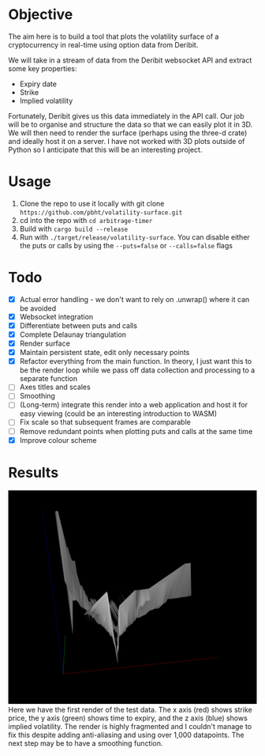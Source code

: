 # Objective
The aim here is to build a tool that plots the volatility surface of a cryptocurrency in real-time using option data from Deribit. 

We will take in a stream of data from the Deribit websocket API and extract some key properties:
- Expiry date
- Strike
- Implied volatility

Fortunately, Deribit gives us this data immediately in the API call. Our job will be to organise and structure the data so that we can easily plot it in 3D. We will then need to render the surface (perhaps using the three-d crate) and ideally host it on a server. I have not worked with 3D plots outside of Python so I anticipate that this will be an interesting project.

# Usage
1. Clone the repo to use it locally with git clone `https://github.com/pbht/volatility-surface.git`
2. cd into the repo with `cd arbitrage-timer`
3. Build with `cargo build --release`
4. Run with `./target/release/volatility-surface`. You can disable either the puts or calls by using the `--puts=false` or `--calls=false` flags

# Todo
- [x] Actual error handling - we don't want to rely on .unwrap() where it can be avoided
- [x] Websocket integration
- [x] Differentiate between puts and calls
- [x] Complete Delaunay triangulation
- [x] Render surface
- [x] Maintain persistent state, edit only necessary points 
- [x] Refactor everything from the main function. In theory, I just want this to be the render loop while we pass off data collection and processing to a separate function
- [ ] Axes titles and scales
- [ ] Smoothing
- [ ] (Long-term) integrate this render into a web application and host it for easy viewing (could be an interesting introduction to WASM)
- [ ] Fix scale so that subsequent frames are comparable
- [ ] Remove redundant points when plotting puts and calls at the same time
- [x] Improve colour scheme

# Results
![BTC Volatility Surface Render 1](resources/BTC-volatility-surface-render-1.png) \
Here we have the first render of the test data. The x axis (red) shows strike price, the y axis (green) shows time to expiry, and the z axis (blue) shows implied volatility. The render is highly fragmented and I couldn't manage to fix this despite adding anti-aliasing and using over 1,000 datapoints. The next step may be to have a smoothing function.
